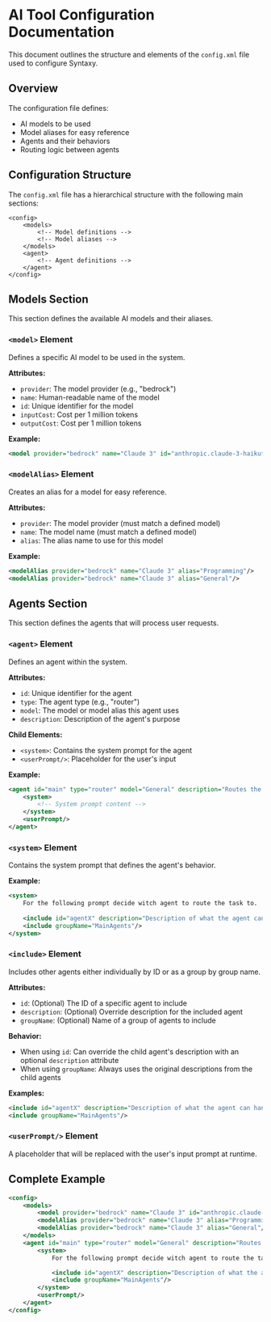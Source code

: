 # AI Tool Configuration Documentation

This document outlines the structure and elements of the `config.xml` file used to configure Syntaxy.

## Overview

The configuration file defines:
- AI models to be used
- Model aliases for easy reference
- Agents and their behaviors
- Routing logic between agents

## Configuration Structure

The `config.xml` file has a hierarchical structure with the following main sections:

```
<config>
    <models>
        <!-- Model definitions -->
        <!-- Model aliases -->
    </models>
    <agent>
        <!-- Agent definitions -->
    </agent>
</config>
```

## Models Section

This section defines the available AI models and their aliases.

### `<model>` Element

Defines a specific AI model to be used in the system.

**Attributes:**
- `provider`: The model provider (e.g., "bedrock")
- `name`: Human-readable name of the model
- `id`: Unique identifier for the model
- `inputCost`: Cost per 1 million tokens
- `outputCost`: Cost per 1 million tokens

**Example:**
```xml
<model provider="bedrock" name="Claude 3" id="anthropic.claude-3-haiku*" inputCost="3.0" outputCost="15.0"/>
```

### `<modelAlias>` Element

Creates an alias for a model for easy reference.

**Attributes:**
- `provider`: The model provider (must match a defined model)
- `name`: The model name (must match a defined model)
- `alias`: The alias name to use for this model

**Example:**
```xml
<modelAlias provider="bedrock" name="Claude 3" alias="Programming"/>
<modelAlias provider="bedrock" name="Claude 3" alias="General"/>
```

## Agents Section

This section defines the agents that will process user requests.

### `<agent>` Element

Defines an agent within the system.

**Attributes:**
- `id`: Unique identifier for the agent
- `type`: The agent type (e.g., "router")
- `model`: The model or model alias this agent uses
- `description`: Description of the agent's purpose

**Child Elements:**
- `<system>`: Contains the system prompt for the agent
- `<userPrompt/>`: Placeholder for the user's input

**Example:**
```xml
<agent id="main" type="router" model="General" description="Routes the users query to the appropriate agent">
    <system>
        <!-- System prompt content -->
    </system>
    <userPrompt/>
</agent>
```

### `<system>` Element

Contains the system prompt that defines the agent's behavior.

**Example:**
```xml
<system>
    For the following prompt decide witch agent to route the task to.
    
    <include id="agentX" description="Description of what the agent can handle"/>
    <include groupName="MainAgents"/>
</system>
```

### `<include>` Element

Includes other agents either individually by ID or as a group by group name.

**Attributes:**
- `id`: (Optional) The ID of a specific agent to include
- `description`: (Optional) Override description for the included agent
- `groupName`: (Optional) Name of a group of agents to include

**Behavior:**
- When using `id`: Can override the child agent's description with an optional `description` attribute
- When using `groupName`: Always uses the original descriptions from the child agents

**Examples:**
```xml
<include id="agentX" description="Description of what the agent can handle"/>
<include groupName="MainAgents"/>
```

### `<userPrompt/>` Element

A placeholder that will be replaced with the user's input prompt at runtime.

## Complete Example

```xml
<config>
    <models>
        <model provider="bedrock" name="Claude 3" id="anthropic.claude-3-haiku*" inputCost="3.0" outputCost="15.0"/>
        <modelAlias provider="bedrock" name="Claude 3" alias="Programming"/>
        <modelAlias provider="bedrock" name="Claude 3" alias="General"/>
    </models>
    <agent id="main" type="router" model="General" description="Routes the users query to the appropriate agent">
        <system>
            For the following prompt decide witch agent to route the task to.

            <include id="agentX" description="Description of what the agent can handle"/>
            <include groupName="MainAgents"/>
        </system>
        <userPrompt/>
    </agent>
</config>
```
